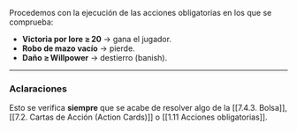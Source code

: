 Procedemos con la ejecución de las acciones obligatorias en los que se comprueba:  
- **Victoria por lore ≥ 20** → gana el jugador.  
- **Robo de mazo vacío** → pierde.  
- **Daño ≥ Willpower** → destierro (banish).  

---
### Aclaraciones
Esto se verifica **siempre** que se acabe de resolver algo de la [[7.4.3. Bolsa]], [[7.2. Cartas de Acción (Action Cards)]] o [[1.11 Acciones obligatorias]].